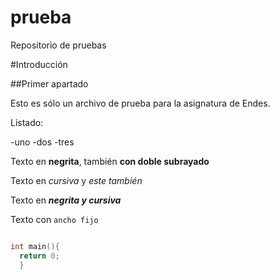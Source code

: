 # prueba
Repositorio de pruebas

#Introducción

##Primer apartado

Esto es sólo un archivo de prueba para la asignatura de Endes.

Listado:

-uno
-dos
-tres

Texto en **negrita**, también __con doble subrayado__

Texto en *cursiva* y _este también_

Texto en ***negrita y cursiva***

Texto con `ancho fijo` 


```c

int main(){
  return 0;
  }
  ```
  
